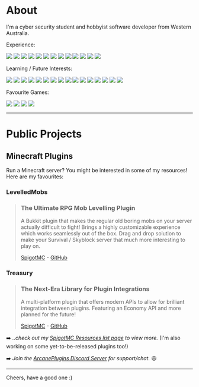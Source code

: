 # About

I'm a cyber security student and hobbyist software developer from Western Australia.

Experience:

![](https://img.shields.io/badge/lang-Java-blue) ![](https://img.shields.io/badge/lang-HTML-blue) ![](https://img.shields.io/badge/lang-CSS-blue) ![](https://img.shields.io/badge/lang-SQL-blue) ![](https://img.shields.io/badge/api-Bukkit-orange) ![](https://img.shields.io/badge/api-BungeeCord-orange) ![](https://img.shields.io/badge/db-SQLite-yellow) ![](https://img.shields.io/badge/db-MySQL-yellow) ![](https://img.shields.io/badge/engine-Unity3D-yellow) ![](https://img.shields.io/badge/editor-IntelliJ-purple) ![](https://img.shields.io/badge/editor-Visual_Studio_Code-purple) ![](https://img.shields.io/badge/OS-Windows_10-green) ![](https://img.shields.io/badge/OS-macOS_Monterey-green)

Learning / Future Interests:

![](https://img.shields.io/badge/lang-C-blue) ![](https://img.shields.io/badge/lang-C++-blue) ![](https://img.shields.io/badge/lang-JavaScript-blue) ![](https://img.shields.io/badge/lang-Python-blue) ![](https://img.shields.io/badge/lang-Rust-blue) ![](https://img.shields.io/badge/lang-Lua-blue) ![](https://img.shields.io/badge/shell-Bash-blue) ![](https://img.shields.io/badge/runtime-Node.JS-orange) ![](https://img.shields.io/badge/api-Velocity-orange) ![](https://img.shields.io/badge/api-Minestom-orange) ![](https://img.shields.io/badge/api-KryptonMC-orange) ![](https://img.shields.io/badge/api-JDA-orange) ![](https://img.shields.io/badge/editor-PyCharm-purple) ![](https://img.shields.io/badge/OS-Ubuntu-green) ![](https://img.shields.io/badge/OS-Oracle_Linux-green) ![](https://img.shields.io/badge/OS-AlmaLinux-green)

Favourite Games:

![](https://img.shields.io/badge/game-Minecraft:_Java_Edition_v1.18-pink) ![](https://img.shields.io/badge/game-Team_Fortress_2-pink) ![](https://img.shields.io/badge/game-Age_of_Empires_II-pink) ![](https://img.shields.io/badge/game-Sid_Meiers_Civilization_V-pink)

***

# Public Projects

## Minecraft Plugins

Run a Minecraft server? You might be interested in some of my resources! Here are my favourites:

### LevelledMobs
> ### The Ultimate RPG Mob Levelling Plugin
> 
> A Bukkit plugin that makes the regular old boring mobs on your server actually difficult to fight! Brings a highly customizable experience which works seamlessly out of the box. Drag and drop solution to make your Survival / Skyblock server that much more interesting to play on.
>
> [SpigotMC](https://www.spigotmc.org/resources/levelledmobs.74304/) - [GitHub](https://github.com/lokka30/LevelledMobs)

### Treasury
> ### The Next-Era Library for Plugin Integrations
> 
> A multi-platform plugin that offers modern APIs to allow for brilliant integration between plugins. Featuring an Economy API and more planned for the future!
> 
> [SpigotMC](https://www.spigotmc.org/resources/treasury.99531/) - [GitHub](https://github.com/lokka30/Treasury)

➡️ *..check out my [SpigotMC Resources list page](https://www.spigotmc.org/resources/authors/lokka30.828699/) to view more.* (I'm also working on some yet-to-be-released plugins too!)

➡️ *Join the [ArcanePlugins Discord Server](https://www.discord.io/arcaneplugins) for support/chat.* 😃

***

Cheers, have a good one :)
